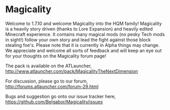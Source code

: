 Magicality
==========

Welcome to 1.7.10 and welcome Magicality into the HQM family! Magicality is a heavily story driven (thanks to Lore Expansion) and heavily edited Minecraft experience. It contains many magical mods (no pesky Tech mods in sight!) follow your own story and lead the fight against those block stealing foe's. Please note that it is currently in Alpha things may change. We appreciate and welcome all sorts of feedback and will keep an eye out for your thoughts on the Magicality forum page!

The pack is available on the ATLauncher, http://www.atlauncher.com/pack/MagicalityTheNextDimension

For discussion, please go to our forum, http://forums.atlauncher.com/forum-29.html

Bugs and suggestion go onto our issue tracker here, https://github.com/Belgabor/Magicality/issues
